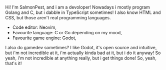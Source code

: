

Hi! I'm SalmonPest, and i am a devoloper! Nowadays i mostly program Golang and C, but i dabble in TypeScript sometimes! I also know HTML and CSS, but those aren't real programming languages.

- Code editor:           Neovim,
- Favourite language:    C or Go depending on my mood,
- Favourite game engine: Godot,

I also do gamedev sometimes? I like Godot, it's open source and intuitive, but i'm not incredible at it, i'm actually kinda bad at it, but i do it anyway! So yeah, i'm not incredible at anything really, but i get things done! So, yeah, that's it!
